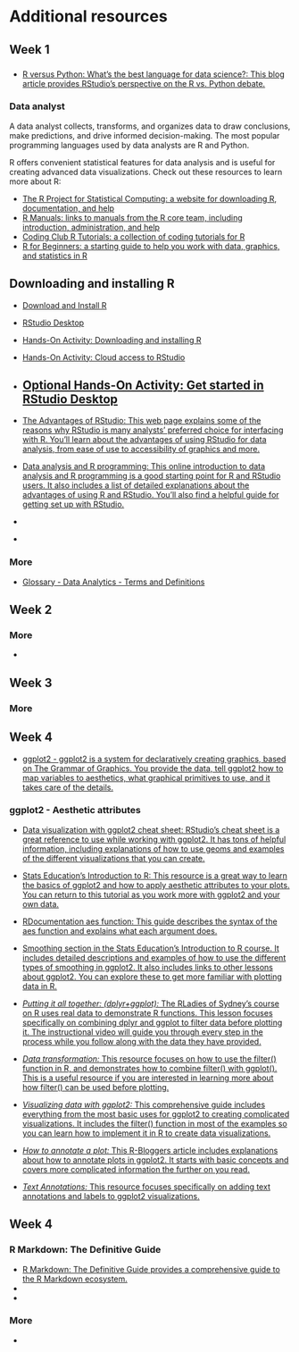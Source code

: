 # Additional resources


## Week 1

###

- [R versus Python: What’s the best language for data science?: This blog article provides RStudio’s perspective on the R vs. Python debate.](https://blog.rstudio.com/2019/12/17/r-vs-python-what-s-the-best-for-language-for-data-science/)

### Data analyst

A data analyst collects, transforms, and organizes data to draw conclusions, make predictions, and drive informed decision-making. The most popular programming languages used by data analysts are R and Python.

R offers convenient statistical features for data analysis and is useful for creating advanced data visualizations. Check out these resources to learn more about R:

- [The R Project for Statistical Computing: a website for downloading R, documentation, and help](https://www.r-project.org/)
- [R Manuals: links to manuals from the R core team, including introduction, administration, and help](https://cran.r-project.org/manuals.html)
- [Coding Club R Tutorials: a collection of coding tutorials for R](https://ourcodingclub.github.io/tutorials.html)
- [R for Beginners: a starting guide to help you work with data, graphics, and statistics in R](https://cran.r-project.org/doc/contrib/Paradis-rdebuts_en.pdf)

## Downloading and installing R

- [Download and Install R](https://cloud.r-project.org/)
- [RStudio Desktop](https://www.rstudio.com/products/rstudio/download/#download)
- [Hands-On Activity: Downloading and installing R](week1/optional-hands-on-activity-downloading-and-installing-r.pdf)
- [Hands-On Activity: Cloud access to RStudio](week1/hands-on-activity-cloud-access-to-rstudio.pdf)
- [Optional Hands-On Activity: Get started in RStudio Desktop](week1/optional-hands-on-activity-get-started-in-rstudio-desktop.pdf)
  -
- [The Advantages of RStudio: This web page explains some of the reasons why RStudio is many analysts’ preferred choice for interfacing with R. You’ll learn about the advantages of using RStudio for data analysis, from ease of use to accessibility of graphics and more.](https://www.theanalysisfactor.com/the-advantages-of-rstudio/)

- [Data analysis and R programming: This online introduction to data analysis and R programming is a good starting point for R and RStudio users. It also includes a list of detailed explanations about the advantages of using R and RStudio. You’ll also find a helpful guide for getting set up with RStudio.](<https://lgatto.github.io/2017_11_09_Rcourse_Jena/before-we-start.html>)
- []()
- []()

### More

- [Glossary - Data Analytics - Terms and Definitions](https://docs.google.com/document/d/1eWQyXH14HmkZba6U291S_M48_kVRk7vwui_tYdjGcu8/template/preview)

## Week 2


### More

- []()

## Week 3


### More


## Week 4

- [ggplot2 - ggplot2 is a system for declaratively creating graphics, based on The Grammar of Graphics. You provide the data, tell ggplot2 how to map variables to aesthetics, what graphical primitives to use, and it takes care of the details.](https://ggplot2.tidyverse.org/)

### ggplot2 - Aesthetic attributes


- [Data visualization with ggplot2 cheat sheet: RStudio’s cheat sheet is a great reference to use while working with ggplot2. It has tons of helpful information, including explanations of how to use geoms and examples of the different visualizations that you can create.](https://ggplot2.tidyverse.org/)

- [Stats Education’s Introduction to R: This resource is a great way to learn the basics of ggplot2 and how to apply aesthetic attributes to your plots. You can return to this tutorial as you work more with ggplot2 and your own data.](http://statseducation.com/Introduction-to-R/modules/graphics/aesthetics/)

- [RDocumentation aes function: This guide describes the syntax of the aes function and explains what each argument does.](https://www.rdocumentation.org/packages/ggplot2/versions/3.3.3/topics/aes)

- [Smoothing section in the Stats Education’s Introduction to R course. It includes detailed descriptions and examples of how to use the different types of smoothing in ggplot2. It also includes links to other lessons about ggplot2. You can explore these to get more familiar with plotting data in R.](http://statseducation.com/Introduction-to-R/modules/graphics/smoothing/)

- [*Putting it all together: (dplyr+ggplot):* The RLadies of Sydney’s course on R uses real data to demonstrate R functions. This lesson focuses specifically on combining dplyr and ggplot to filter data before plotting it. The instructional video will guide you through every step in the process while you follow along with the data they have provided.](https://rladiessydney.org/courses/ryouwithme/03-vizwhiz-1/#1-4-putting-it-all-together-dplyr-ggplot)

- [*Data transformation:* This resource focuses on how to use the filter() function in R, and demonstrates how to combine filter() with ggplot(). This is a useful resource if you are interested in learning more about how filter() can be used before plotting.](https://r4ds.had.co.nz/transform.html)

- [*Visualizing data with ggplot2:* This comprehensive guide includes everything from the most basic uses for ggplot2 to creating complicated visualizations. It includes the filter() function in most of the examples so you can learn how to implement it in R to create data visualizations.](https://datacarpentry.org/dc_zurich/R-ecology/05-visualisation-ggplot2.html)

- [*How to annotate a plot:* This R-Bloggers article includes explanations about how to annotate plots in ggplot2. It starts with basic concepts and covers more complicated information the further on you read.](https://www.r-bloggers.com/2017/02/how-to-annotate-a-plot-in-ggplot2/)

- [*Text Annotations:* This resource focuses specifically on adding text annotations and labels to ggplot2 visualizations.](https://viz-ggplot2.rsquaredacademy.com/textann.html)


## Week 4

### R Markdown: The Definitive Guide

- [R Markdown: The Definitive Guide provides a comprehensive guide to the R Markdown ecosystem.](https://bookdown.org/yihui/rmarkdown/installation.html)
- []()
- []()


### More

- []()
